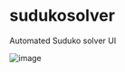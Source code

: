 # sudukosolver
Automated Suduko solver
UI


![image](https://github.com/21s144/sudukosolver/assets/137790542/7554c857-3133-4cc7-90bb-38c8152ae96b)
